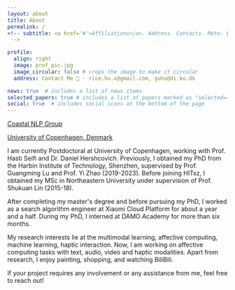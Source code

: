 ```yaml
---
layout: about
title: About
permalink: /
<!-- subtitle: <a href='#'>Affiliations</a>. Address. Contacts. Moto. Etc.
 -->

profile:
  align: right
  image: prof_pic.jpg
  image_circular: false # crops the image to make it circular
  address: Contact Me 🔎 - rice.hu.x@gmail.com, guhu@di.ku.dk

news: true  # includes a list of news items
selected_papers: true # includes a list of papers marked as "selected={true}"
social: true  # includes social icons at the bottom of the page
---
```

[Coastal NLP Group](https://coastalcph.github.io/)

[University of Copenhagen, Denmark](https://di.ku.dk/english/)


I am currently Postdoctoral at University of Copenhagen, working with Prof. Hasti Seifi and Dr. Daniel Hershcovich. Previously, I obtained my PhD from the Harbin Institute of Technology, Shenzhen, supervised by Prof. Guangming Lu and Prof. Yi Zhao (2019-2023). Before joining HITsz, I obtained my MSc in Northeastern University under supervision of Prof. Shukuan Lin (2015-18). 

After completing my master's degree and before pursuing my PhD, I worked as a search algorithm engineer at Xiaomi Cloud Platform for about a year and a half. During my PhD, I interned at DAMO Academy for more than six months.

My research interests lie at the multimodal learning, affective computing, machine learning, haptic interaction. Now, I am working on affective computing tasks with text, audio, video and haptic modalities. Apart from research, I enjoy painting, shopping, and watching BiliBili.

If your project requires any involvement or any assistance from me, feel free to reach out!